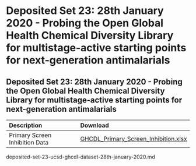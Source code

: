 # Deposited Set 23: 28th January 2020 - Probing the Open Global Health Chemical Diversity Library for multistage-active starting points for next-generation antimalarials

## Deposited Set 23: 28th January 2020 - Probing the Open Global Health Chemical Diversity Library for multistage-active starting points for next-generation antimalarials

| Description | Download |
| :--- | :--- |
| Primary Screen Inhibition Data | [GHCDL_Primary_Screen_Inhibition.xlsx](ftp://ftp.ebi.ac.uk/pub/databases/chembl/ChEMBLNTD/set23_ucsd_GHCDL/GHCDL_Primary_Screen_Inhibition.xlsx) |
deposited-set-23-ucsd-ghcdl-dataset-28th-january-2020.md
